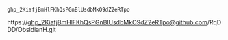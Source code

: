 
`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`


https://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@github.com/RqDDD/ObsidianH.git